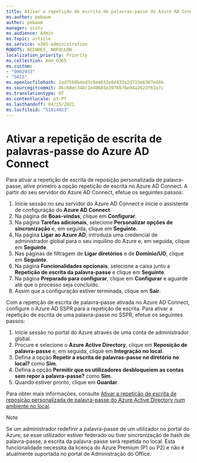 ```yaml
---
title: Ativar a repetição de escrita de palavras-passe do Azure AD Connect
ms.author: pebaum
author: pebaum
manager: scotv
ms.audience: Admin
ms.topic: article
ms.service: o365-administration
ROBOTS: NOINDEX, NOFOLLOW
localization_priority: Priority
ms.collection: Adm_O365
ms.custom:
- "9002933"
- "5615"
ms.openlocfilehash: 2ad7568bded3c8e4832e0e433a2d715e6307e4bb
ms.sourcegitcommit: 8bc60ec34bc1e40685e3976576e04a2623f63a7c
ms.translationtype: HT
ms.contentlocale: pt-PT
ms.lasthandoff: 04/15/2021
ms.locfileid: "51814023"
---
```

# <a name="enable-password-writeback-in-azure-ad-connect"></a>Ativar a repetição de escrita de palavras-passe do Azure AD Connect

Para ativar a repetição de escrita de reposição personalizada de palavra-passe, ative primeiro a opção repetição de escrita no Azure AD Connect. A partir do seu servidor do Azure AD Connect, efetue os seguintes passos:

1. Inicie sessão no seu servidor do Azure AD Connect e inicie o assistente de configuração do **Azure AD Connect**.
2. Na página de **Boas-vindas**, clique em **Configurar**.
3. Na página **Tarefas adicionais**, selecione **Personalizar opções de sincronização** e, em seguida, clique em **Seguinte**.
4. Na página **Ligar ao Azure AD**, introduza uma credencial de administrador global para o seu inquilino do Azure e, em seguida, clique em **Seguinte**.
5. Nas páginas de filtragem de **Ligar diretórios** e de **Domínio/UO**, clique em **Seguinte**.
6. Na página **Funcionalidades opcionais**, selecione a caixa junto a **Repetição de escrita da palavra-passe** e clique em **Seguinte**.
7. Na página **Preparado para configurar**, clique em **Configurar** e aguarde até que o processo seja concluído.
8. Assim que a configuração estiver terminada, clique em **Sair**.

Com a repetição de escrita de palavra-passe ativada no Azure AD Connect, configure o Azure AD SSPR para a repetição de escrita.  Para ativar a repetição de escrita de uma palavra-passe no SSPR, efetue os seguintes passos:

1. Inicie sessão no portal do Azure através de uma conta de administrador global.
2. Procure e selecione o **Azure Active Directory**, clique em **Reposição de palavra-passe** e, em seguida, clique em **Integração no local**.
3. Defina a opção **Repetir a escrita de palavras-passe no diretório no local?** como **Sim**.
4. Defina a opção **Permitir que os utilizadores desbloqueiem as contas sem repor a palavra-passe?** como **Sim**.
5. Quando estiver pronto, clique em **Guardar**.

Para obter mais informações, consulte [Ativar a repetição de escrita de reposição personalizada de palavra-passe do Azure Active Directory num ambiente no local](https://docs.microsoft.com/azure/active-directory/authentication/tutorial-enable-sspr-writeback).

> [!NOTE]
>  Se um administrador redefinir a palavra-passe de um utilizador no portal do Azure, se esse utilizador estiver federado ou tiver sincronização de hash de palavra-passe, a escrita da palavra-passe será repetida no local. Esta funcionalidade necessita da licença do Azure Premium (P1 ou P2) e não é atualmente suportada no portal de Administração do Office.
